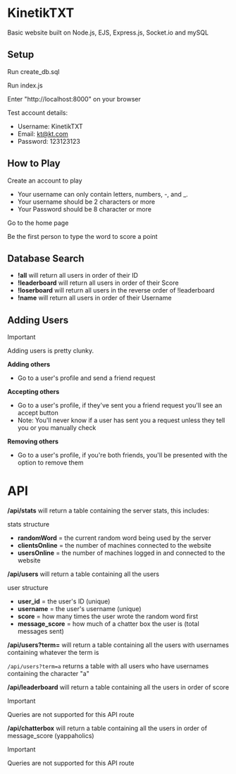 # KinetikTXT
Basic website built on Node.js, EJS, Express.js, Socket.io and mySQL

## Setup
Run create_db.sql

Run index.js

Enter "http://localhost:8000" on your browser

Test account details:
- Username: KinetikTXT
- Email: kt@kt.com
- Password: 123123123

## How to Play
Create an account to play
- Your username can only contain letters, numbers, -, and _.
- Your username should be 2 characters or more
- Your Password should be 8 character or more

Go to the home page

Be the first person to type the word to score a point

## Database Search
- **!all** will return all users in order of their ID
- **!leaderboard** will return all users in order of their Score
- **!loserboard** will return all users in the reverse order of !leaderboard
- **!name** will return all users in order of their Username

## Adding Users
> [!IMPORTANT]
> Adding users is pretty clunky.

**Adding others**
- Go to a user's profile and send a friend request

**Accepting others**
- Go to a user's profile, if they've sent you a friend request you'll see an accept button
- Note: You'll never know if a user has sent you a request unless they tell you or you manually check

**Removing others**
- Go to a user's profile, if you're both friends, you'll be presented with the option to remove them

# API
**/api/stats** will return a table containing the server stats, this includes:

stats structure
- **randomWord** = the current random word being used by the server
- **clientsOnline** = the number of machines connected to the website
- **usersOnline** = the number of machines logged in and connected to the website

**/api/users** will return a table containing all the users

user structure
- **user_id** = the user's ID (unique)
- **username** = the user's username (unique)
- **score** = how many times the user wrote the random word first
- **message_score** = how much of a chatter box the user is (total messages sent)

**/api/users?term=** will return a table containing all the users with usernames containing whatever the term is

```/api/users?term=a```
returns a table with all users who have usernames containing the character "a"

**/api/leaderboard** will return a table containing all the users in order of score
> [!IMPORTANT]
> Queries are not supported for this API route

**/api/chatterbox** will return a table containing all the users in order of message_score (yappaholics)
> [!IMPORTANT]
> Queries are not supported for this API route